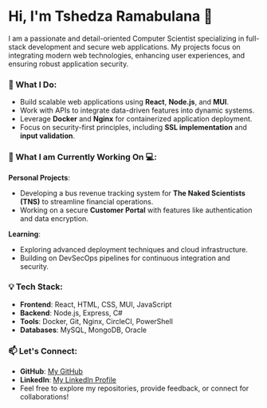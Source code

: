# Hi, I'm Tshedza Ramabulana 👋

I am a passionate and detail-oriented Computer Scientist specializing in full-stack development and secure web applications. My projects focus on integrating modern web technologies, enhancing user experiences, and ensuring robust application security.

### 🌟 What I Do:
- Build scalable web applications using **React**, **Node.js**, and **MUI**.
- Work with APIs to integrate data-driven features into dynamic systems.
- Leverage **Docker** and **Nginx** for containerized application deployment.
- Focus on security-first principles, including **SSL implementation** and **input validation**.

### 📌 What I am Currently Working On 💻:
**Personal Projects**:
- Developing a bus revenue tracking system for **The Naked Scientists (TNS)** to streamline financial operations.
- Working on a secure **Customer Portal** with features like authentication and data encryption.

**Learning**:
- Exploring advanced deployment techniques and cloud infrastructure.
- Building on DevSecOps pipelines for continuous integration and security.

### 💡 Tech Stack:
- **Frontend**: React, HTML, CSS, MUI, JavaScript
- **Backend**: Node.js, Express, C#
- **Tools**: Docker, Git, Nginx, CircleCI, PowerShell
- **Databases**: MySQL, MongoDB, Oracle

### 📫 Let's Connect:
- **GitHub**: [My GitHub](https://github.com/TshedzaRamabulana)
- **LinkedIn**: [My LinkedIn Profile](https://www.linkedin.com/in/tshedza-ramabulana-3a9461217/)
- Feel free to explore my repositories, provide feedback, or connect for collaborations!


